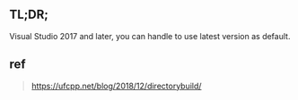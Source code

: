 ## TL;DR;

Visual Studio 2017 and later, you can handle to use latest version as default.

## ref

> https://ufcpp.net/blog/2018/12/directorybuild/